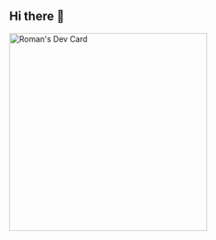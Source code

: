 ## Hi there 👋

<!--
**roman-hado/roman-hado** is a ✨ _special_ ✨ repository because its `README.md` (this file) appears on your GitHub profile.

Here are some ideas to get you started:

- 🔭 I’m currently working on ...
- 🌱 I’m currently learning ...
- 👯 I’m looking to collaborate on ...
- 🤔 I’m looking for help with ...
- 💬 Ask me about ...
- 📫 How to reach me: ...
- 😄 Pronouns: ...
- ⚡ Fun fact: ...
-->

<a href="https://app.daily.dev/haduka"><img src="https://api.daily.dev/devcards/v2/KhEK0jegpMasOdaYcA12F.png?r=c4m&type=default" width="356" alt="Roman's Dev Card"/></a>
